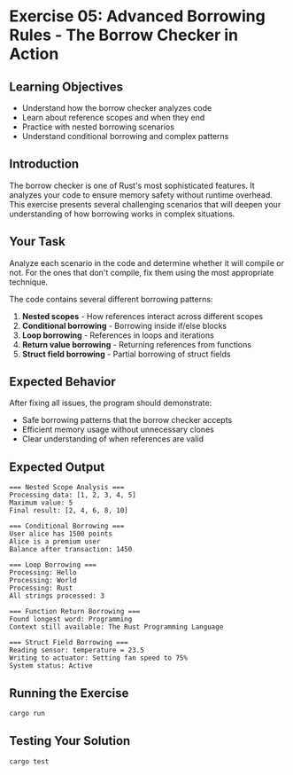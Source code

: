 # Exercise 05: Advanced Borrowing Rules - The Borrow Checker in Action

## Learning Objectives
- Understand how the borrow checker analyzes code
- Learn about reference scopes and when they end
- Practice with nested borrowing scenarios
- Understand conditional borrowing and complex patterns

## Introduction

The borrow checker is one of Rust's most sophisticated features. It analyzes your code to ensure memory safety without runtime overhead. This exercise presents several challenging scenarios that will deepen your understanding of how borrowing works in complex situations.

## Your Task

Analyze each scenario in the code and determine whether it will compile or not. For the ones that don't compile, fix them using the most appropriate technique.

The code contains several different borrowing patterns:
1. **Nested scopes** - How references interact across different scopes
2. **Conditional borrowing** - Borrowing inside if/else blocks
3. **Loop borrowing** - References in loops and iterations
4. **Return value borrowing** - Returning references from functions
5. **Struct field borrowing** - Partial borrowing of struct fields

## Expected Behavior

After fixing all issues, the program should demonstrate:
- Safe borrowing patterns that the borrow checker accepts
- Efficient memory usage without unnecessary clones
- Clear understanding of when references are valid

## Expected Output
```
=== Nested Scope Analysis ===
Processing data: [1, 2, 3, 4, 5]
Maximum value: 5
Final result: [2, 4, 6, 8, 10]

=== Conditional Borrowing ===
User alice has 1500 points
Alice is a premium user
Balance after transaction: 1450

=== Loop Borrowing ===
Processing: Hello
Processing: World
Processing: Rust
All strings processed: 3

=== Function Return Borrowing ===
Found longest word: Programming
Context still available: The Rust Programming Language

=== Struct Field Borrowing ===
Reading sensor: temperature = 23.5
Writing to actuator: Setting fan speed to 75%
System status: Active
```

## Running the Exercise
```bash
cargo run
```

## Testing Your Solution
```bash
cargo test
```